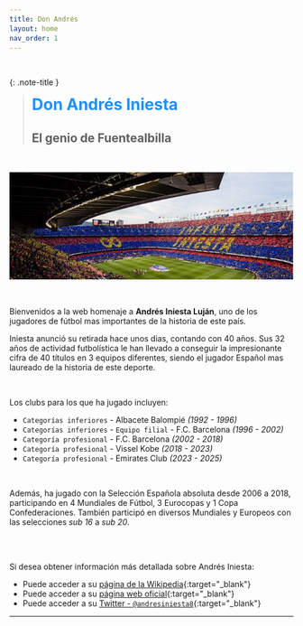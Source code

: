 ```yaml
---
title: Don Andrés
layout: home
nav_order: 1
---
```

<br>

{: .note-title }
> <span style="color: DodgerBlue; font-size: 2em; font-weight: bold;">Don Andrés Iniesta</span>
>
> ## El genio de Fuentealbilla

<br>

![Infinito](assets/images/eterno.jpg)

<br>

Bienvenidos a la web homenaje a **Andrés Iniesta Luján**, uno de los jugadores de fútbol mas importantes de la historia de este país. 

Iniesta anunció su retirada hace unos dias, contando con 40 años. Sus 32 años de actividad futbolística le han llevado a conseguir la impresionante cifra de 40 títulos en 3 equipos diferentes, siendo el jugador Español mas laureado de la historia de este deporte. 

<br>

Los clubs para los que ha jugado incluyen:

- `Categorías inferiores` - Albacete Balompié _(1992 - 1996)_
- `Categorías inferiores` - `Equipo filial` - F.C. Barcelona _(1996 - 2002)_
- `Categoría profesional` - F.C. Barcelona _(2002 - 2018)_
- `Categoría profesional` - Vissel Kobe _(2018 - 2023)_
- `Categoría profesional` - Emirates Club _(2023 - 2025)_

<br>

Además, ha jugado con la Selección Española absoluta desde 2006 a 2018, participando en 4 Mundiales de Fútbol, 3 Eurocopas y 1 Copa Confederaciones.
También participó en diversos Mundiales y Europeos con las selecciones _sub 16_ a _sub 20_.

<br><br>

Si desea obtener información más detallada sobre Andrés Iniesta:

* Puede acceder a su [página de la Wikipedia](https://es.wikipedia.org/wiki/Andr%C3%A9s_Iniesta){:target="_blank"}
* Puede acceder a su [página web oficial](https://www.andresiniesta.es/){:target="_blank"}
* Puede acceder a su [Twitter - `@andresiniesta8`](https://x.com/andresiniesta8){:target="_blank"}

----
